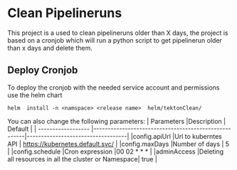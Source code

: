 # Clean Pipelineruns
This project is a used to clean pipelineruns older than X days, the project is based on a cronjob which will run a python script to get pipelinerun older than x days and delete them.

## Deploy Cronjob

To deploy the cronjob with the needed service account  and permissions use the helm chart


```
helm  install -n <namspace> <release name>  helm/tektonClean/
```

You can also change the following parameters:
| Parameters         |Description                                           | Default                           |
| ------------------ |------------------------------------------------------|-----------------------------------|
|config.apiUrl       |Url to kuberntes API                                  | https://kubernetes.default.svc/   |
|config.maxDays      |Number of days                                        | 5                                 |
|config.schedule     |Cron expression                                       |00 02 * * *                        |
|adminAccess         |Deleting all resources in all the cluster or Namespace| true                              |


